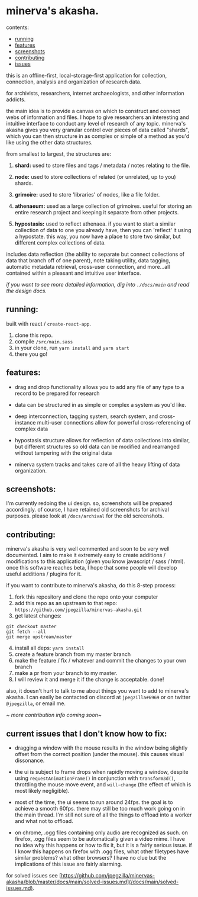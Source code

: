 # minerva's akasha.

contents:
-   [running](#running)
-   [features](#features)
-   [screenshots](#screenshots)
-   [contributing](#contributing)
-   [issues](#issues)

this is an offline-first, local-storage-first application for collection, connection, analysis and organization of research data.

for archivists, researchers, internet archaeologists, and other information addicts.

the main idea is to provide a canvas on which to construct and connect webs of information and files. I hope to give researchers an interesting and intuitive interface to conduct any level of research of any topic. minerva's akasha gives you very granular control over pieces of data called "shards", which you can then structure in as complex or simple of a method as you'd like using the other data structures.

from smallest to largest, the structures are:

1.  **shard:** used to store files and tags / metadata / notes relating to the file.

2.  **node:** used to store collections of related (or unrelated, up to you) shards.

3.  **grimoire:** used to store 'libraries' of nodes, like a file folder.

4.  **athenaeum:** used as a large collection of grimoires. useful for storing an entire research project and keeping it separate from other projects.

5.  **hypostasis:** used to reflect athenaea. if you want to start a similar collection of data to one you already have, then you can 'reflect' it using a hypostate. this way, you now have a place to store two similar, but different complex collections of data.

includes data reflection (the ability to separate but connect collections of data that branch off of one parent), note taking utility, data tagging, automatic metadata retrieval, cross-user connection, and more...all contained within a pleasant and intuitive user interface.

_if you want to see more detailed information, dig into `./docs/main` and read the design docs._

<a name="#running"></a>
## running:

built with react / `create-react-app`.

1.  clone this repo.
2.  compile `/src/main.sass`
3.  in your clone, run `yarn install` and `yarn start`
4.  there you go!

<a name="features"></a>
## features:

-   drag and drop functionality allows you to add any file of any type to a record to be prepared for research

-   data can be structured in as simple or complex a system as you'd like.

-   deep interconnection, tagging system, search system, and cross-instance multi-user connections allow for powerful cross-referencing of complex data

-   hypostasis structure allows for reflection of data collections into similar, but different structures so old data can be modified and rearranged without tampering with the original data

-   minerva system tracks and takes care of all the heavy lifting of data organization.

<a name="screenshots"></a>
## screenshots:

I'm currently redoing the ui design. so, screenshots will be prepared accordingly. of course, I have retained old screenshots for archival purposes. please look at `/docs/archival` for the old screenshots.

<a name="contributing"></a>
## contributing:

minerva's akasha is very well commented and soon to be very well documented. I aim to make it extremely easy to create additions / modifications to this application (given you know javascript / sass / html). once this software reaches beta, I hope that some people will develop useful additions / plugins for it.

if you want to contribute to minerva's akasha, do this 8-step process:

1.  fork this repository and clone the repo onto your computer
2.  add this repo as an upstream to that repo: `https://github.com/jpegzilla/minervas-akasha.git`
3.  get latest changes:
```
git checkout master
git fetch --all
git merge upstream/master
```
4.  install all deps: `yarn install`
5.  create a feature branch from my master branch
6.  make the feature / fix / whatever and commit the changes to your own branch
7.  make a pr from your branch to my master.
8.  I will review it and merge it if the change is acceptable. done!

also, it doesn't hurt to talk to me about things you want to add to minerva's akasha. I can easily be contacted on discord at `jpegzilla#6969` or on twitter `@jpegzilla`, or email me.

_\~ more contribution info coming soon\~_



<a name="issues"></a>
## current issues that I don't know how to fix:

-   dragging a window with the mouse results in the window being slightly offset from the correct position (under the mouse). this causes visual dissonance.

-   the ui is subject to frame drops when rapidly moving a window, despite using `requestAnimationFrame()` in conjunction with `transform3d()`, throttling the mouse move event, and `will-change` (the effect of which is most likely negligible).

-   most of the time, the ui seems to run around 24fps. the goal is to achieve a smooth 60fps. there may still be too much work going on in the main thread. I'm still not sure of all the things to offload into a worker and what not to offload.

-   on chrome, .ogg files containing only audio are recognized as such. on firefox, .ogg files seem to be automatically given a video mime. I have no idea why this happens or how to fix it, but it is a fairly serious issue. if I know this happens on firefox with .ogg files, what other filetypes have similar problems? what other browsers? I have no clue but the implications of this issue are fairly alarming.

for solved issues see [https://github.com/jpegzilla/minervas-akasha/blob/master/docs/main/solved-issues.md](/docs/main/solved-issues.md).
